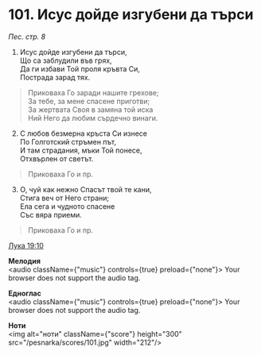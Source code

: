 # 101. Исус дойде изгубени да търси

_Пес. стр. 8_

1. Исус дойде изгубени да търси,  
Що са заблудили във грях,  
Да ги избави Той проля кръвта Си,  
Пострада зарад тях.  

> Приковаха Го заради нашите грехове;  
> За тебе, за мене спасене приготви;  
> За жертвата Своя в замяна той иска  
> Ний Него да любим сърдечно винаги.  

2. С любов безмерна кръста Си изнесе  
По Голготский стръмен път,  
И там страдания, мъки Той понесе,  
Отхвърлен от светът.  

> Приковаха Го и пр.  

3. О, чуй как нежно Спасът твой те кани,  
Стига веч от Него страни;  
Ела сега и чудното спасене  
Със вяра приеми.  

> Приковаха Го и пр.

[Лука 19:10](http://biblia.bg/index.php?k=42&g=19&s=10)

**Мелодия**  
<audio className={"music"} controls={true} preload={"none"}>
    <source src="/pesnarka/mp3/101.mp3" type="audio/mpeg"/>
    Your browser does not support the audio tag.
</audio>

**Едноглас**  
<audio className={"music"} controls={true} preload={"none"}>
    <source src="/pesnarka/transp/101.mp3" type="audio/mpeg"/>
    Your browser does not support the audio tag.
</audio>

**Ноти**  
<img alt="ноти" className={"score"} height="300" src="/pesnarka/scores/101.jpg" width="212"/>
